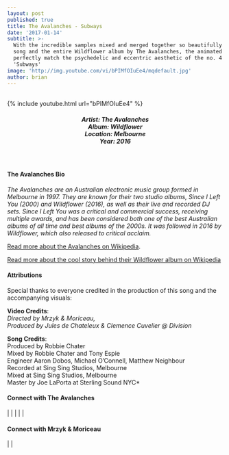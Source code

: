 ```yaml
---
layout: post
published: true
title: The Avalanches - Subways
date: '2017-01-14'
subtitle: >-
  With the incredible samples mixed and merged together so beautifully in this
  song and the entire Wildflower album by The Avalanches, the animated visuals
  perfectly match the psychedelic and eccentric aesthetic of the no. 4 track
  'Subways'
image: 'http://img.youtube.com/vi/bPIMfOIuEe4/mqdefault.jpg'
author: brian
---
```

<br />
{% include youtube.html url="bPIMfOIuEe4" %} 
<br>
<h5 style="text-align: center;">
Artist: The Avalanches <br>
Album: Wildflower <br>
Location: Melbourne <br>
Year: 2016
</h5>
<br>

#### The Avalanches Bio

*The Avalanches are an Australian electronic music group formed in Melbourne in 1997. They are known for their two studio albums, Since I Left You (2000) and Wildflower (2016), as well as their live and recorded DJ sets. Since I Left You was a critical and commercial success, receiving multiple awards, and has been considered both one of the best Australian albums of all time and best albums of the 2000s. It was followed in 2016 by Wildflower, which also released to critical acclaim.*

<a href="https://en.wikipedia.org/wiki/The_Avalanches" target="_blank">Read more about the Avalanches on Wikipedia</a>.

<a href="https://en.wikipedia.org/wiki/Wildflower_(The_Avalanches_album)" target="_blank">Read more about the cool story behind their Wildflower album on Wikipedia</a>

#### Attributions

Special thanks to everyone credited in the production of this song and the accompanying visuals:

**Video Credits**: <br>
*Directed by Mrzyk & Moriceau,<br>
Produced by Jules de Chateleux & Clemence Cuvelier @ Division*

**Song Credits**:<br>
Produced by Robbie Chater <br>
Mixed by Robbie Chater and Tony Espie<br>
Engineer Aaron Dobos, Michael O’Connell, Matthew Neighbour <br>
Recorded at Sing Sing Studios, Melbourne <br>
Mixed at Sing Sing Studios, Melbourne <br>
Master by Joe LaPorta at Sterling Sound NYC* 


#### Connect with The Avalanches

<a class="fa fa-globe" href="http://theavalanches.com" target="_blank"></a> | 
<a class="fa fa-facebook" href="https://www.facebook.com/theavalanches" target="_blank"></a> | 
<a class="fa fa-twitter" href="https://twitter.com/theavalanches" target="_blank"></a> | 
<a class="fa fa-youtube" href="https://www.youtube.com/user/avalanchesofficial" target="_blank"></a> | 
<a class="fa fa-instagram" href="https://www.instagram.com/theavalanches" target="_blank"></a> | 
<a class="fa fa-soundcloud" href="https://soundcloud.com/theavalanches" target="_blank"></a>


#### Connect with Mrzyk & Moriceau

<a class="fa fa-globe" href="http://1000dessins.com/" target="_blank"></a> | 
<a class="fa fa-tumblr" href="https://mrzykmoriceau.tumblr.com/" target="_blank"></a> | 
<a class="fa fa-instagram" href="https://www.instagram.com/mrzyk_moriceau/" target="_blank"></a>
